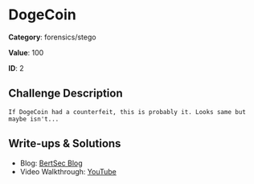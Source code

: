 # DogeCoin
**Category**: forensics/stego

**Value**: 100

**ID**: 2

## Challenge Description
```
If DogeCoin had a counterfeit, this is probably it. Looks same but maybe isn't...
```

## Write-ups & Solutions
- Blog: [BertSec Blog](https://bertsec.com)
- Video Walkthrough: [YouTube](https://www.youtube.com/@BertSec)

